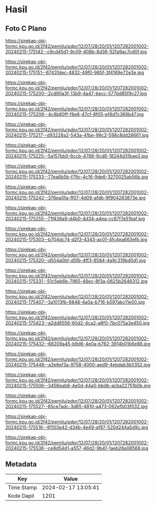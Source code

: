 # Hasil

## Foto C Plano

https://sirekap-obj-formc.kpu.go.id/2f42/pemilu/pdpr/12/07/28/20/01/1207282001002-20240215-175142--c9cd45d1-9c09-408b-8d36-52fa9ac7cd0f.jpg

https://sirekap-obj-formc.kpu.go.id/2f42/pemilu/pdpr/12/07/28/20/01/1207282001002-20240215-175151--67431dec-4832-49f0-985f-3f4169e72e3e.jpg

https://sirekap-obj-formc.kpu.go.id/2f42/pemilu/pdpr/12/07/28/20/01/1207282001002-20240215-175200--2cd90a3f-13b9-4a47-becc-577bd85f9c27.jpg

https://sirekap-obj-formc.kpu.go.id/2f42/pemilu/pdpr/12/07/28/20/01/1207282001002-20240215-175208--4c8b80ff-f8e8-47cf-8f05-ef8d7c369b47.jpg

https://sirekap-obj-formc.kpu.go.id/2f42/pemilu/pdpr/12/07/28/20/01/1207282001002-20240215-175217--d93228a2-543a-41be-99c2-598c8dd28661.jpg

https://sirekap-obj-formc.kpu.go.id/2f42/pemilu/pdpr/12/07/28/20/01/1207282001002-20240215-175225--5a157bb0-6ccb-4786-9cd8-18244d31bae3.jpg

https://sirekap-obj-formc.kpu.go.id/2f42/pemilu/pdpr/12/07/28/20/01/1207282001002-20240215-175233--77ea6b5b-f79c-4c16-9de6-3270025ab56b.jpg

https://sirekap-obj-formc.kpu.go.id/2f42/pemilu/pdpr/12/07/28/20/01/1207282001002-20240215-175242--376ea0fa-ff07-4d09-afdb-9f904283873e.jpg

https://sirekap-obj-formc.kpu.go.id/2f42/pemilu/pdpr/12/07/28/20/01/1207282001002-20240215-175255--71f436a9-d4b0-4d34-a4ea-cc87f7e51baf.jpg

https://sirekap-obj-formc.kpu.go.id/2f42/pemilu/pdpr/12/07/28/20/01/1207282001002-20240215-175303--b704dc74-d2f3-4343-ac01-4fc4ea663efb.jpg

https://sirekap-obj-formc.kpu.go.id/2f42/pemilu/pdpr/12/07/28/20/01/1207282001002-20240215-175320--d554a0bf-d5fb-4ff3-8584-4a9c319bd0d1.jpg

https://sirekap-obj-formc.kpu.go.id/2f42/pemilu/pdpr/12/07/28/20/01/1207282001002-20240215-175331--51c5eb6b-7965-48ec-8f3a-0625b2646312.jpg

https://sirekap-obj-formc.kpu.go.id/2f42/pemilu/pdpr/12/07/28/20/01/1207282001002-20240215-175407--3a1013fb-6848-4a0a-b716-b597abc11e00.jpg

https://sirekap-obj-formc.kpu.go.id/2f42/pemilu/pdpr/12/07/28/20/01/1207282001002-20240215-175423--a2dd8556-60d2-4ca2-a8f0-7bc075a3e450.jpg

https://sirekap-obj-formc.kpu.go.id/2f42/pemilu/pdpr/12/07/28/20/01/1207282001002-20240215-175432--68209a45-b9d6-4e0a-b762-3914b01b6e88.jpg

https://sirekap-obj-formc.kpu.go.id/2f42/pemilu/pdpr/12/07/28/20/01/1207282001002-20240215-175446--a3e6ef3a-9758-4000-aed9-4ebdab3b0352.jpg

https://sirekap-obj-formc.kpu.go.id/2f42/pemilu/pdpr/12/07/28/20/01/1207282001002-20240215-175506--3456eab6-4e0d-44a0-bbdb-acba22751b0b.jpg

https://sirekap-obj-formc.kpu.go.id/2f42/pemilu/pdpr/12/07/28/20/01/1207282001002-20240215-175527--85ce7adc-3d85-4810-a473-062efb03f032.jpg

https://sirekap-obj-formc.kpu.go.id/2f42/pemilu/pdpr/12/07/28/20/01/1207282001002-20240215-175516--91103e42-d34b-4e49-af97-520d244a5d9c.jpg

https://sirekap-obj-formc.kpu.go.id/2f42/pemilu/pdpr/12/07/28/20/01/1207282001002-20240215-175536--ce8d54d1-a557-46d2-9b41-1aeb26a08568.jpg


## Metadata

| Key        | Value               |
| ---------- | ------------------- |
| Time Stamp | 2024-02-17 13:05:41 |
| Kode Dapil | 1201                |



